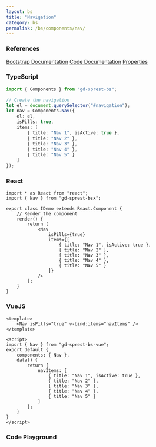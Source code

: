 ```yaml
---
layout: bs
title: "Navigation"
category: bs
permalink: /bs/components/nav/
---
```


### References

<div class="bs">
    <div class="list-group">
        <a class="list-group-item list-group-item-action" href="https://getbootstrap.com/docs/4.4/components/navs">Bootstrap Documentation</a>
        <a class="list-group-item list-group-item-action" href="/docs/sprest-bs/modules/_components_nav_d_.html">Code Documentation</a>
        <a class="list-group-item list-group-item-action" href="/docs/sprest-bs/interfaces/_components_nav_d_.inavprops.html">Properties</a>
    </div>
</div>

### TypeScript

```ts
import { Components } from "gd-sprest-bs";

// Create the navigation
let el = document.querySelector("#navigation");
let nav = Components.Nav({
    el: el,
    isPills: true,
    items: [
        { title: "Nav 1", isActive: true },
        { title: "Nav 2" },
        { title: "Nav 3" },
        { title: "Nav 4" },
        { title: "Nav 5" }
    ]
});
```

### React

```tsx
import * as React from "react";
import { Nav } from "gd-sprest-bsx";

export class IDemo extends React.Component {
    // Render the component
    render() {
        return (
            <Nav
                isPills={true}
                items={[
                    { title: "Nav 1", isActive: true },
                    { title: "Nav 2" },
                    { title: "Nav 3" },
                    { title: "Nav 4" },
                    { title: "Nav 5" }
                ]}
            />
        );
    }
}
```

### VueJS

```vue
<template>
    <Nav isPills="true" v-bind:items="navItems" />
</template>

<script>
import { Nav } from "gd-sprest-bs-vue";
export default {
    components: { Nav },
    data() {
        return {
            navItems: [
                { title: "Nav 1", isActive: true },
                { title: "Nav 2" },
                { title: "Nav 3" },
                { title: "Nav 4" },
                { title: "Nav 5" }
            ]
        };
    }
}
</script>
```

### Code Playground

<div id="playground" class="bs"></div>
<script type="text/javascript">
    // Wait for the page to load
    window.addEventListener("load", function() {
        // Create the code editor
        var editor = CodeEditor(document.getElementById("playground"), true, [
            '// Create the navigation',
            'Components.Nav({',
            '\tel: app,',
            '\tisPills: true,',
            '\titems: [',
            '\t\t{ title: "Nav 1", isActive: true },',
            '\t\t{ title: "Nav 2" },',
            '\t\t{ title: "Nav 3" },',
            '\t\t{ title: "Nav 4" },',
            '\t\t{ title: "Nav 5" }',
            '\t]',
            '});'
        ].join('\n'));
    });
</script>